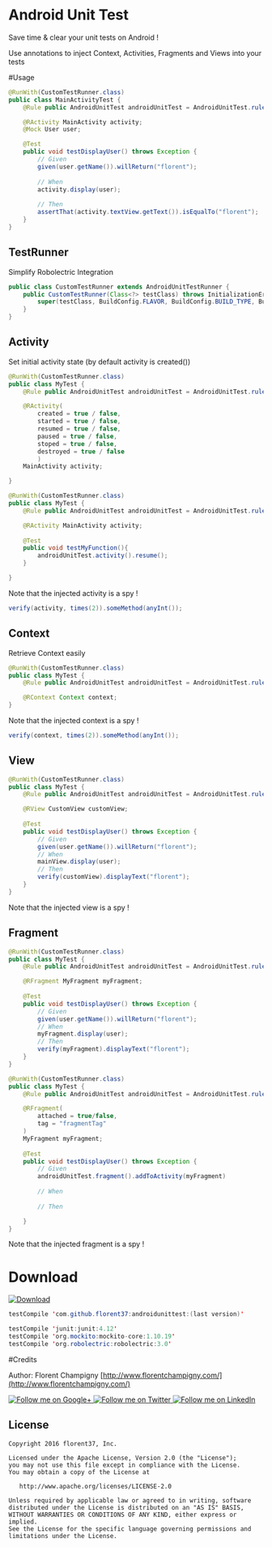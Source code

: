 # Android Unit Test

Save time & clear your unit tests on Android ! 

Use annotations to inject Context, Activities, Fragments and Views into your tests

#Usage

```java
@RunWith(CustomTestRunner.class)
public class MainActivityTest {
    @Rule public AndroidUnitTest androidUnitTest = AndroidUnitTest.rule();

    @RActivity MainActivity activity;
    @Mock User user;

    @Test
    public void testDisplayUser() throws Exception {
        // Given
        given(user.getName()).willReturn("florent");
        
        // When
        activity.display(user);
        
        // Then
        assertThat(activity.textView.getText()).isEqualTo("florent");
    }
}
```

## TestRunner

Simplify Robolectric Integration

```java
public class CustomTestRunner extends AndroidUnitTestRunner {
    public CustomTestRunner(Class<?> testClass) throws InitializationError {
        super(testClass, BuildConfig.FLAVOR, BuildConfig.BUILD_TYPE, BuildConfig.APPLICATION_ID, TestMyApplication.class);
    }
}
```

## Activity

Set initial activity state (by default activity is created())

```java
@RunWith(CustomTestRunner.class)
public class MyTest {
    @Rule public AndroidUnitTest androidUnitTest = AndroidUnitTest.rule();

    @RActivity(
        created = true / false,
        started = true / false,
        resumed = true / false,
        paused = true / false,
        stoped = true / false,
        destroyed = true / false
        )
    MainActivity activity;

}
```

```java
@RunWith(CustomTestRunner.class)
public class MyTest {
    @Rule public AndroidUnitTest androidUnitTest = AndroidUnitTest.rule();

    @RActivity MainActivity activity;
    
    @Test
    public void testMyFunction(){
        androidUnitTest.activity().resume();
    }

}
```

Note that the injected activity is a spy !

```java
verify(activity, times(2)).someMethod(anyInt());
```

## Context

Retrieve Context easily

```java
@RunWith(CustomTestRunner.class)
public class MyTest {
    @Rule public AndroidUnitTest androidUnitTest = AndroidUnitTest.rule();

    @RContext Context context;
}
```

Note that the injected context is a spy !

```java
verify(context, times(2)).someMethod(anyInt());
```

## View

```java
@RunWith(CustomTestRunner.class)
public class MyTest {
    @Rule public AndroidUnitTest androidUnitTest = AndroidUnitTest.rule();

    @RView CustomView customView;
    
    @Test
    public void testDisplayUser() throws Exception {
        // Given
        given(user.getName()).willReturn("florent");
        // When
        mainView.display(user);
        // Then
        verify(customView).displayText("florent");
    }
}
```

Note that the injected view is a spy !

## Fragment

```java
@RunWith(CustomTestRunner.class)
public class MyTest {
    @Rule public AndroidUnitTest androidUnitTest = AndroidUnitTest.rule();

    @RFragment MyFragment myFragment;
    
    @Test
    public void testDisplayUser() throws Exception {
        // Given
        given(user.getName()).willReturn("florent");
        // When
        myFragment.display(user);
        // Then
        verify(myFragment).displayText("florent");
    }
}
```

```java
@RunWith(CustomTestRunner.class)
public class MyTest {
    @Rule public AndroidUnitTest androidUnitTest = AndroidUnitTest.rule();

    @RFragment(
        attached = true/false,
        tag = "fragmentTag"
    )
    MyFragment myFragment;
    
    @Test
    public void testDisplayUser() throws Exception {
        // Given
        androidUnitTest.fragment().addToActivity(myFragment)
        
        // When
        
        // Then

    }
}
```

Note that the injected fragment is a spy !

# Download

 [ ![Download](https://api.bintray.com/packages/florent37/maven/AndroidUnitTest/images/download.svg) ](https://bintray.com/florent37/maven/AndroidUnitTest/_latestVersion)

```java
testCompile 'com.github.florent37:androidunittest:(last version)'

testCompile 'junit:junit:4.12'
testCompile 'org.mockito:mockito-core:1.10.19'
testCompile 'org.robolectric:robolectric:3.0'
```

#Credits

Author: Florent Champigny [http://www.florentchampigny.com/](http://www.florentchampigny.com/)

<a href="https://plus.google.com/+florentchampigny">
  <img alt="Follow me on Google+"
       src="https://raw.githubusercontent.com/florent37/DaVinci/master/mobile/src/main/res/drawable-hdpi/gplus.png" />
</a>
<a href="https://twitter.com/florent_champ">
  <img alt="Follow me on Twitter"
       src="https://raw.githubusercontent.com/florent37/DaVinci/master/mobile/src/main/res/drawable-hdpi/twitter.png" />
</a>
<a href="https://fr.linkedin.com/in/florentchampigny">
  <img alt="Follow me on LinkedIn"
       src="https://raw.githubusercontent.com/florent37/DaVinci/master/mobile/src/main/res/drawable-hdpi/linkedin.png" />
</a>

License
--------

    Copyright 2016 florent37, Inc.

    Licensed under the Apache License, Version 2.0 (the "License");
    you may not use this file except in compliance with the License.
    You may obtain a copy of the License at

       http://www.apache.org/licenses/LICENSE-2.0

    Unless required by applicable law or agreed to in writing, software
    distributed under the License is distributed on an "AS IS" BASIS,
    WITHOUT WARRANTIES OR CONDITIONS OF ANY KIND, either express or implied.
    See the License for the specific language governing permissions and
    limitations under the License.
